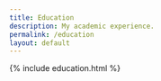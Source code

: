 ```yaml
---
title: Education
description: My academic experience.
permalink: /education
layout: default
---
```



{% include education.html %}